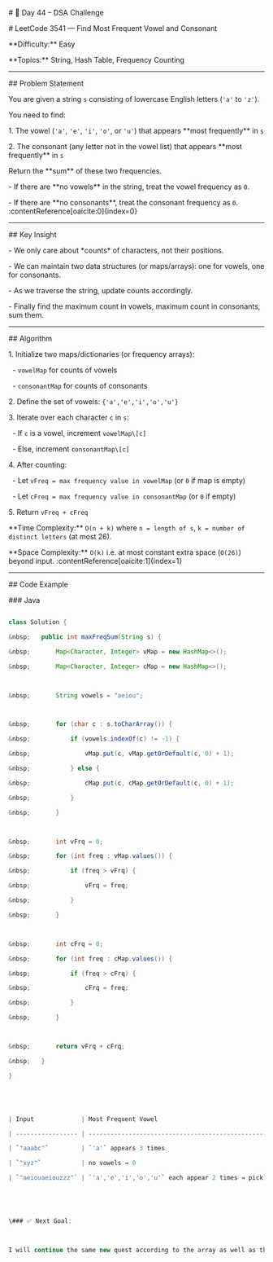 \# 🚀 Day 44 – DSA Challenge



\# LeetCode 3541 — Find Most Frequent Vowel and Consonant



\*\*Difficulty:\*\* Easy  

\*\*Topics:\*\* String, Hash Table, Frequency Counting



---



\## Problem Statement



You are given a string `s` consisting of lowercase English letters (`'a'` to `'z'`).  

You need to find:



1\. The vowel (`'a'`, `'e'`, `'i'`, `'o'`, or `'u'`) that appears \*\*most frequently\*\* in `s`  

2\. The consonant (any letter not in the vowel list) that appears \*\*most frequently\*\* in `s`



Return the \*\*sum\*\* of these two frequencies.



\- If there are \*\*no vowels\*\* in the string, treat the vowel frequency as `0`.

\- If there are \*\*no consonants\*\*, treat the consonant frequency as `0`. :contentReference\[oaicite:0]{index=0}



---



\## Key Insight



\- We only care about \*counts\* of characters, not their positions.

\- We can maintain two data structures (or maps/arrays): one for vowels, one for consonants.

\- As we traverse the string, update counts accordingly.

\- Finally find the maximum count in vowels, maximum count in consonants, sum them.



---



\## Algorithm



1\. Initialize two maps/dictionaries (or frequency arrays):  

&nbsp;  - `vowelMap` for counts of vowels  

&nbsp;  - `consonantMap` for counts of consonants  

2\. Define the set of vowels: `{'a','e','i','o','u'}`  

3\. Iterate over each character `c` in `s`:

&nbsp;  - If `c` is a vowel, increment `vowelMap\[c]`

&nbsp;  - Else, increment `consonantMap\[c]`

4\. After counting:

&nbsp;  - Let `vFreq = max frequency value in vowelMap` (or `0` if map is empty)

&nbsp;  - Let `cFreq = max frequency value in consonantMap` (or `0` if empty)

5\. Return `vFreq + cFreq`



\*\*Time Complexity:\*\* `O(n + k)` where `n = length of s`, `k = number of distinct letters` (at most 26).  

\*\*Space Complexity:\*\* `O(k)` i.e. at most constant extra space (`O(26)`) beyond input. :contentReference\[oaicite:1]{index=1}



---



\## Code Example



\### Java



```java

class Solution {

&nbsp;   public int maxFreqSum(String s) {

&nbsp;       Map<Character, Integer> vMap = new HashMap<>();

&nbsp;       Map<Character, Integer> cMap = new HashMap<>();



&nbsp;       String vowels = "aeiou";



&nbsp;       for (char c : s.toCharArray()) {

&nbsp;           if (vowels.indexOf(c) != -1) {

&nbsp;               vMap.put(c, vMap.getOrDefault(c, 0) + 1);

&nbsp;           } else {

&nbsp;               cMap.put(c, cMap.getOrDefault(c, 0) + 1);

&nbsp;           }

&nbsp;       }



&nbsp;       int vFrq = 0;

&nbsp;       for (int freq : vMap.values()) {

&nbsp;           if (freq > vFrq) {

&nbsp;               vFrq = freq;

&nbsp;           }

&nbsp;       }



&nbsp;       int cFrq = 0;

&nbsp;       for (int freq : cMap.values()) {

&nbsp;           if (freq > cFrq) {

&nbsp;               cFrq = freq;

&nbsp;           }

&nbsp;       }



&nbsp;       return vFrq + cFrq;

&nbsp;   }

}





| Input             | Most Frequent Vowel                                      | Most Frequent Consonant                   | Output      |

| ----------------- | -------------------------------------------------------- | ----------------------------------------- | ----------- |

| `"aaabc"`         | `'a'` appears 3 times                                    | `'b'` appears 1 time                      | `3 + 1 = 4` |

| `"xyz"`           | no vowels → 0                                            | `'x'` / `'y'` / `'z'` appears 1 time each | `0 + 1 = 1` |

| `"aeiouaeiouzzz"` | `'a','e','i','o','u'` each appear 2 times → pick any → 2 | `'z'` appears 3 times                     | `2 + 3 = 5` |





\### ✅ Next Goal:



I will continue the same new quest according to the array as well as the string and Linked list



